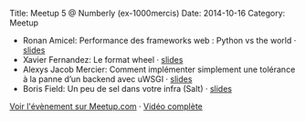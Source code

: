 Title: Meetup 5 @ Numberly (ex-1000mercis)
Date: 2014-10-16
Category: Meetup

- Ronan Amicel: Performance des frameworks web : Python vs the world · [slides](https://speakerdeck.com/ronnix/performance-des-frameworks-web-python-vs-the-world)
- Xavier Fernandez: Le format wheel · [slides](https://speakerdeck.com/xavfernandez/harness-the-speed-of-the-wheel)
- Alexys Jacob Mercier: Comment implémenter simplement une tolérance à la panne d’un backend avec uWSGI · [slides](https://github.com/ultrabug/parispy-20141016)
- Boris Field: Un peu de sel dans votre infra (Salt) · [slides](https://speakerdeck.com/lothiraldan/un-peu-de-sel-dans-votre-infra)

[Voir l'évènement sur Meetup.com](https://www.meetup.com/Paris-py-Python-Django-friends/events/209192042/) · [Vidéo complète](https://www.youtube.com/channel/UC98HdUzfN2l4q7NvjGqrZlQ)
